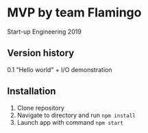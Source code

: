 # MVP by team Flamingo
Start-up Engineering 2019

## Version history
0.1 "Hello world" + I/O demonstration

## Installation
1. Clone repository
2. Navigate to directory and run `npm install`
3. Launch app with command `npm start`